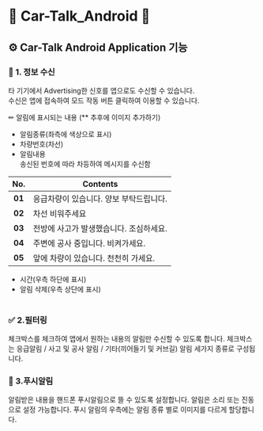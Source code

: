 # 📱 Car-Talk_Android 📱
## ⚙ Car-Talk Android Application 기능
### 📢 1. 정보 수신
타 기기에서 Advertising한 신호를 앱으로도 수신할 수 있습니다. <br>
수신은 앱에 접속하여 모드 작동 버튼 클릭하여 이용할 수 있습니다. <br>

✏︎ 알림에 표시되는 내용  (** 추후에 이미지 추가하기)
* 알림종류(좌측에 색상으로 표시)
* 차량번호(차선)
* 알림내용 <br>
송신된 번호에 따라 차등하여 메시지를 수신함 <br>

|__No.__|__Contents__|
|:-----:|------------------------------------|
|__01__|응급차량이 있습니다. 양보 부탁드립니다.|
|__02__|차선 비워주세요|
|__03__|전방에 사고가 발생했습니다. 조심하세요.|
|__04__|주변에 공사 중입니다. 비켜가세요.|
|__05__|앞에 차량이 있습니다. 천천히 가세요.|

* 시간(우측 하단에 표시) 
* 알림 삭제(우측 상단에 표시)<br><br>

### ✅ 2.필터링
체크박스를 체크하여 앱에서 원하는 내용의 알림만 수신할 수 있도록 합니다.
체크박스는 응급알림 / 사고 및 공사 알림 / 기타(끼어들기 및 커브길) 알림 세가지 종류로 구성됩니다. <br>

### 🔔 3.푸시알림
알림받은 내용을 핸드폰 푸시알림으로 뜰 수 있도록 설정합니다.
알림은 소리 또는 진동으로 설정 가능합니다.
푸시 알림의 우측에는 알림 종류 별로 이미지를 다르게 할당합니다.

